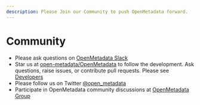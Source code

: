 ```yaml
---
description: Please Join our Community to push OpenMetadata forward.
---
```


# Community

* Please ask questions on [OpenMetadata Slack](https://github.com/open-metadata/OpenMetadata/blob/21d6fd9b24cc49968e7f23154d286271205f4fca/docs/open-source-community/community.md)
* Star us at [open-metadata/OpenMetadata](https://github.com/open-metadata/OpenMetadata) to follow the development. Ask questions, raise issues, or contribute pull requests. Please see [Developers](https://github.com/open-metadata/OpenMetadata/blob/main/docs/open-source-community/developer/README.md)
* Please follow us on Twitter [@open\_metadata](https://twitter.com/open_metadata)
* Participate in OpenMetadata community discussions at [OpenMetadata Group](https://groups.google.com/g/openmetadata-dev)


